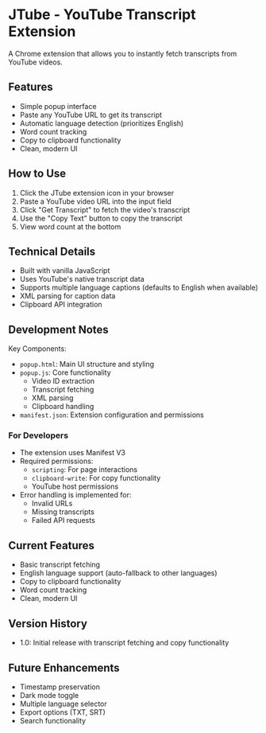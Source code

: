 
# JTube - YouTube Transcript Extension

A Chrome extension that allows you to instantly fetch transcripts from YouTube videos.

## Features
- Simple popup interface
- Paste any YouTube URL to get its transcript
- Automatic language detection (prioritizes English)
- Word count tracking
- Copy to clipboard functionality
- Clean, modern UI

## How to Use
1. Click the JTube extension icon in your browser
2. Paste a YouTube video URL into the input field
3. Click "Get Transcript" to fetch the video's transcript
4. Use the "Copy Text" button to copy the transcript
5. View word count at the bottom

## Technical Details
- Built with vanilla JavaScript
- Uses YouTube's native transcript data
- Supports multiple language captions (defaults to English when available)
- XML parsing for caption data
- Clipboard API integration

## Development Notes
Key Components:
- `popup.html`: Main UI structure and styling
- `popup.js`: Core functionality
  - Video ID extraction
  - Transcript fetching
  - XML parsing
  - Clipboard handling
- `manifest.json`: Extension configuration and permissions

### For Developers
- The extension uses Manifest V3
- Required permissions:
  - `scripting`: For page interactions
  - `clipboard-write`: For copy functionality
  - YouTube host permissions
- Error handling is implemented for:
  - Invalid URLs
  - Missing transcripts
  - Failed API requests

## Current Features
- Basic transcript fetching
- English language support (auto-fallback to other languages)
- Copy to clipboard functionality
- Word count tracking
- Clean, modern UI

## Version History
- 1.0: Initial release with transcript fetching and copy functionality

## Future Enhancements
- Timestamp preservation
- Dark mode toggle
- Multiple language selector
- Export options (TXT, SRT)
- Search functionality
